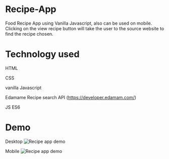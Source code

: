 # Recipe-App
Food Recipe App using Vanilla Javascript, also can be used on mobile. Clicking on the view recipe button will take the user to the source website to find the recipe chosen.

# Technology used
HTML

CSS

vanilla Javascript

Edamame Recipe search API (https://developer.edamam.com/)

JS ES6

# Demo
Desktop
![Recipe app demo](https://media.giphy.com/media/KBITdT51Pi2wgTpNW7/giphy.gif)

Mobile
![Recipe app demo](https://media.giphy.com/media/caWdOQgMPl0jpioXC0/giphy.gif)